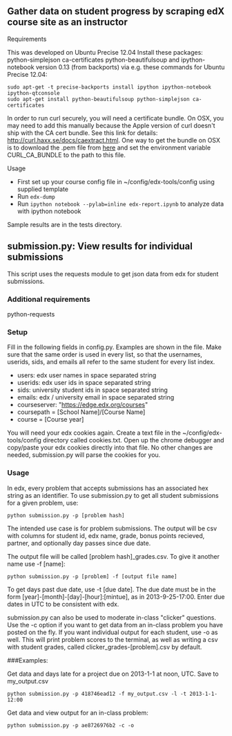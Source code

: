 ## Gather data on student progress by scraping edX course site as an instructor

Requirements

This was developed on Ubuntu Precise 12.04
Install these packages: python-simplejson ca-certificates python-beautifulsoup
  and ipython-notebook version 0.13 (from backports) via e.g. these commands for Ubuntu Precise 12.04:

    sudo apt-get -t precise-backports install ipython ipython-notebook ipython-qtconsole
    sudo apt-get install python-beautifulsoup python-simplejson ca-certificates

In order to run curl securely, you will need a certificate bundle. On OSX, you may need to
add this manually because the Apple version of curl doesn't ship with the CA cert bundle.
See this link for details: http://curl.haxx.se/docs/caextract.html. One way to
get the bundle on OSX is to download the .pem file from <a href="http://curl.haxx.se/docs/caextract.html">here</a>
and set the environment variable CURL_CA_BUNDLE to the path to this file.

Usage

* First set up your course config file in ~/config/edx-tools/config  using supplied template
* Run `edx-dump`
* Run `ipython notebook --pylab=inline edx-report.ipynb` to analyze data with ipython notebook

Sample results are in the tests directory.


## submission.py: View results for individual submissions

This script uses the requests module to get json data from edx for student submissions.

### Additional requirements

python-requests

### Setup

Fill in the following fields in config.py. Examples are shown in the file. Make sure that the same order is used in every list, so that the usernames, userids, sids, and emails all refer to the same student for every list index.

* users: edx user names in space separated string
* userids: edx user ids in space separated string
* sids: university student ids in space separated string
* emails: edx / university email in space separated string
* courseserver: "https://edge.edx.org/courses"
* coursepath = [School Name]/[Course Name]
* course = [Course year]

You will need your edx cookies again. Create a text file in the ~/config/edx-tools/config directory called cookies.txt. Open up the chrome debugger and copy/paste your edx cookies directly into that file. No other changes are needed, submission.py will parse the cookies for you.

### Usage

In edx, every problem that accepts submissions has an associated hex string as an identifier.
To use submission.py to get all student submissions for a given problem, use:

```
python submission.py -p [problem hash]
```

The intended use case is for problem submissions. The output will be csv with columns for student id, edx name, grade, bonus points recieved, partner, and optionally day passes since due date.

The output file will be called [problem hash]_grades.csv. To give it another name use -f [name]:

```
python submission.py -p [problem] -f [output file name]
```

To get days past due date, use -t [due date]. The due date must be in the form [year]-[month]-[day]-[hour]:[mintue], as in 2013-9-25-17:00. Enter due dates in UTC to be consistent with edx.

submission.py can also be used to moderate in-class "clicker" questions. Use the -c option if you want to get data from an in-class problem you have posted on the fly. If you want individual output for each student, use -o as well. This will print problem scores to the terminal, as well as writing a csv with student grades, called clicker_grades-[problem].csv by default.

###Examples:

Get data and days late for a project due on 2013-1-1 at noon, UTC. Save to my_output.csv
```
python submission.py -p 418746ead12 -f my_output.csv -l -t 2013-1-1-12:00
```

Get data and view output for an in-class problem:

```
python submission.py -p ae8726976b2 -c -o
```
